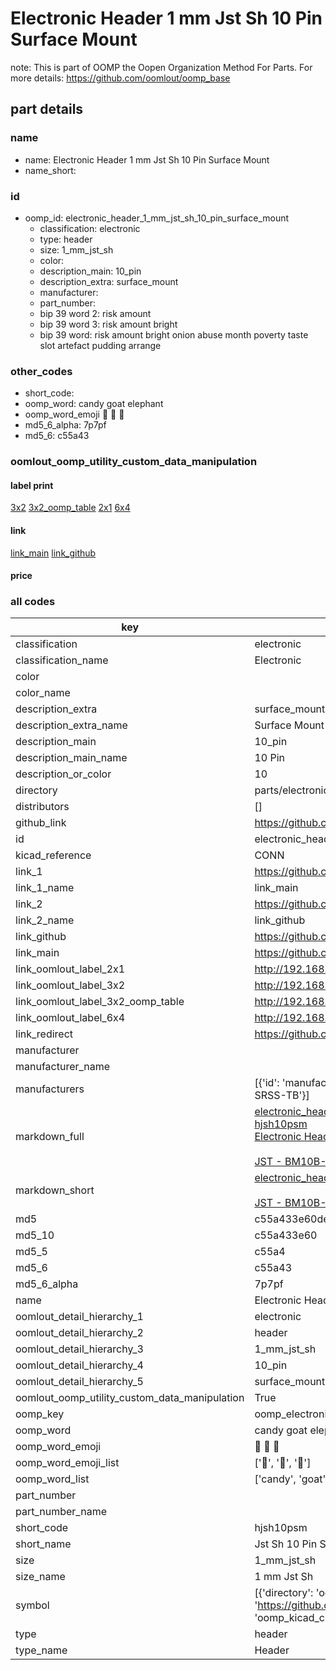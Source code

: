 # Electronic Header 1 mm Jst Sh 10 Pin Surface Mount  

note: This is part of OOMP the Oopen Organization Method For Parts. For more details: https://github.com/oomlout/oomp_base

##  part details
  







### name
* name: Electronic Header 1 mm Jst Sh 10 Pin Surface Mount
* name_short: 
### id
* oomp_id: electronic_header_1_mm_jst_sh_10_pin_surface_mount
  * classification: electronic
  * type: header
  * size: 1_mm_jst_sh
  * color: 
  * description_main: 10_pin
  * description_extra: surface_mount
  * manufacturer: 
  * part_number: 
  * bip 39 word 2: risk amount
  * bip 39 word 3: risk amount bright
  * bip 39 word: risk amount bright onion abuse month poverty taste slot artefact pudding arrange

### other_codes
* short_code: 
* oomp_word: candy goat elephant
* oomp_word_emoji :candy: :goat: :elephant:
* md5_6_alpha: 7p7pf
* md5_6: c55a43






### oomlout_oomp_utility_custom_data_manipulation
#### label print
[3x2](http://192.168.1.245:1112/?label=oomp%207p7pf)
[3x2_oomp_table](http://192.168.1.108:1112/?label=oomp%207p7pf)
[2x1](http://192.168.1.242:1112/?label=oomp%207p7pf)
[6x4](http://192.168.1.55:1112/?label=oomp%207p7pf)    

#### link

[link_main](https://github.com/oomlout/oomlout_oomp_version_1_messy/tree/main/parts/electronic_header_1_mm_jst_sh_10_pin_surface_mount) [link_github](https://github.com/oomlout/oomlout_oomp_version_1_messy/tree/main/parts/electronic_header_1_mm_jst_sh_10_pin_surface_mount)                             

#### price







### all codes 
| key | value |  
| --- | --- |  
| classification | electronic |  
| classification_name | Electronic |  
| color |  |  
| color_name |  |  
| description_extra | surface_mount |  
| description_extra_name | Surface Mount |  
| description_main | 10_pin |  
| description_main_name | 10 Pin |  
| description_or_color | 10 |  
| directory | parts/electronic_header_1_mm_jst_sh_10_pin_surface_mount |  
| distributors | [] |  
| github_link | https://github.com/oomlout/oomlout_oomp_part_src/tree/main/parts/electronic_header_1_mm_jst_sh_10_pin_surface_mount |  
| id | electronic_header_1_mm_jst_sh_10_pin_surface_mount |  
| kicad_reference | CONN |  
| link_1 | https://github.com/oomlout/oomlout_oomp_version_1_messy/tree/main/parts/electronic_header_1_mm_jst_sh_10_pin_surface_mount |  
| link_1_name | link_main |  
| link_2 | https://github.com/oomlout/oomlout_oomp_version_1_messy/tree/main/parts/electronic_header_1_mm_jst_sh_10_pin_surface_mount |  
| link_2_name | link_github |  
| link_github | https://github.com/oomlout/oomlout_oomp_version_1_messy/tree/main/parts/electronic_header_1_mm_jst_sh_10_pin_surface_mount |  
| link_main | https://github.com/oomlout/oomlout_oomp_version_1_messy/tree/main/parts/electronic_header_1_mm_jst_sh_10_pin_surface_mount |  
| link_oomlout_label_2x1 | http://192.168.1.242:1112/?label=oomp%207p7pf |  
| link_oomlout_label_3x2 | http://192.168.1.245:1112/?label=oomp%207p7pf |  
| link_oomlout_label_3x2_oomp_table | http://192.168.1.108:1112/?label=oomp%207p7pf |  
| link_oomlout_label_6x4 | http://192.168.1.55:1112/?label=oomp%207p7pf |  
| link_redirect | https://github.com/oomlout/oomlout_oomp_version_1_messy/tree/main/parts/electronic_header_1_mm_jst_sh_10_pin_surface_mount |  
| manufacturer |  |  
| manufacturer_name |  |  
| manufacturers | [{'id': 'manufacturer_jst', 'link': 'https://www.jst-mfg.com/product/index.php?series=231', 'name': 'JST', 'part_number': 'BM10B-SRSS-TB'}] |  
| markdown_full | [electronic_header_1_mm_jst_sh_10_pin_surface_mount](none)<br>[hjsh10psm](none)<br>[Electronic Header 1 Mm Jst Sh 10 Pin Surface Mount](none)<br><br>[JST - BM10B-SRSS-TB](https://www.jst-mfg.com/product/index.php?series=231) [(L)  ](https://www.lcsc.com/search?q=BM10B-SRSS-TB)[(D)  ](https://www.digikey.com/en/products?keywords=BM10B-SRSS-TB)[(M)  ](https://www.mouser.com/Search/Refine?Keyword=BM10B-SRSS-TB)[(N)  ](https://www.newark.com/search?st=BM10B-SRSS-TB)[(SZ)  ](https://so.szlcsc.com/global.html?k=BM10B-SRSS-TB)<br> |  
| markdown_short | [electronic_header_1_mm_jst_sh_10_pin_surface_mount](none)<br><br>[JST - BM10B-SRSS-TB](https://www.jst-mfg.com/product/index.php?series=231) |  
| md5 | c55a433e60de35223d8099ac380205d3 |  
| md5_10 | c55a433e60 |  
| md5_5 | c55a4 |  
| md5_6 | c55a43 |  
| md5_6_alpha | 7p7pf |  
| name | Electronic Header 1 mm Jst Sh 10 Pin Surface Mount |  
| oomlout_detail_hierarchy_1 | electronic |  
| oomlout_detail_hierarchy_2 | header |  
| oomlout_detail_hierarchy_3 | 1_mm_jst_sh |  
| oomlout_detail_hierarchy_4 | 10_pin |  
| oomlout_detail_hierarchy_5 | surface_mount |  
| oomlout_oomp_utility_custom_data_manipulation | True |  
| oomp_key | oomp_electronic_header_1_mm_jst_sh_10_pin_surface_mount |  
| oomp_word | candy goat elephant |  
| oomp_word_emoji | :candy: :goat: :elephant: |  
| oomp_word_emoji_list | [':candy:', ':goat:', ':elephant:'] |  
| oomp_word_list | ['candy', 'goat', 'elephant'] |  
| part_number |  |  
| part_number_name |  |  
| short_code | hjsh10psm |  
| short_name | Jst Sh 10 Pin Surface Mount Header 1 Mm Pitch |  
| size | 1_mm_jst_sh |  
| size_name | 1 mm Jst Sh |  
| symbol | [{'directory': 'oomlout_oomp_symbol_bot/symbols/kicad_connector_conn_01x10_pin//working/working.kicad_sym', 'index': 0, 'link': 'https://github.com/oomlout/oomlout_oomp_symbol_bot/tree/main/symbols/kicad_connector_conn_01x10_pin', 'oomp_key': 'oomp_kicad_connector_conn_01x10_pin'}] |  
| type | header |  
| type_name | Header |  
